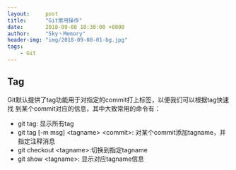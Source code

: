 ```yaml
---
layout:     post
title:      "Git常用操作"
date:       2018-09-08 10:30:00 +0800
author:     "Sky丶Memory"
header-img: "img/2018-09-08-01-bg.jpg"
tags:
    - Git
---
```



## Tag

Git默认提供了tag功能用于对指定的commit打上标签，以便我们可以根据tag快速找
到某个commit对应的信息，其中大致常用的命令有：

- git tag: 显示所有tag
- git tag [-m msg] \<tagname\> \<commit\>: 对某个commit添加tagname，并指定注释消息
- git checkout \<tagname\>:切换到指定tagname
- git show \<tagname\>: 显示对应tagname信息